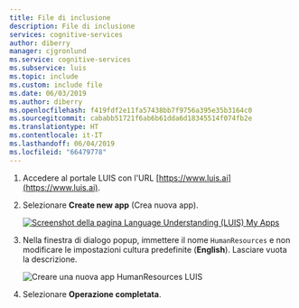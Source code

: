 ```yaml
---
title: File di inclusione
description: File di inclusione
services: cognitive-services
author: diberry
manager: cjgronlund
ms.service: cognitive-services
ms.subservice: luis
ms.topic: include
ms.custom: include file
ms.date: 06/03/2019
ms.author: diberry
ms.openlocfilehash: f419fdf2e11fa57438bb7f9756a395e35b3164c0
ms.sourcegitcommit: cababb51721f6ab6b61dda6d18345514f074fb2e
ms.translationtype: HT
ms.contentlocale: it-IT
ms.lasthandoff: 06/04/2019
ms.locfileid: "66479778"
---
```

1. Accedere al portale LUIS con l'URL [https://www.luis.ai](https://www.luis.ai). 

1. Selezionare **Create new app** (Crea nuova app).  

    [![Screenshot della pagina Language Understanding (LUIS) My Apps](./media/cognitive-services-luis/tutorials-create-new-app/app-list.png "Screenshot della pagina Language Understanding (LUIS) My Apps")](./media/cognitive-services-luis/tutorials-create-new-app/app-list.png#lightbox)

1. Nella finestra di dialogo popup, immettere il nome `HumanResources` e non modificare le impostazioni cultura predefinite (**English**). Lasciare vuota la descrizione.

    ![Creare una nuova app HumanResources LUIS](./media/cognitive-services-luis/tutorials-create-new-app/create-app.png)

1. Selezionare **Operazione completata**. 

